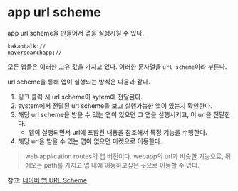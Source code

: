 # app url scheme

app url scheme을 만들어서 앱을 실행시킬 수 있다.


```
kakaotalk://
naversearchapp://
```

모든 앱들은 이러한 고유 값을 가지고 있다. 이러한 문자열을 `url scheme`이라 부른다.

url scheme을 통해 앱이 실행되는 방식은 다음과 같다.

1. 링크 클릭 시 url scheme이 sytem에 전달된다.
2. system에서 전달된 url scheme을 보고 실행가능한 앱이 있는지 확인한다.
3. 해당 url scheme을 받을 수 있는 앱이 있으면 그 앱을 실행시키고, 이 url을 전달한다. 
	* 앱이 실행되면서 url에 포함된 내용을 참조해서 특정 기능을 수행한다.
4. 해당 url을 받을 수 있는 앱이 없으면 마켓으로 이동한다. 

> web application routes의 앱 버전이다. webapp의 url과 비슷한 기능으로, 뒤에오는 path를 가지고 앱 내에 이동하고싶은 곳으로 이동할 수 있다.

참고: [네이버 앱 URL Scheme](https://developers.naver.com/docs/utils/mobileapp/)